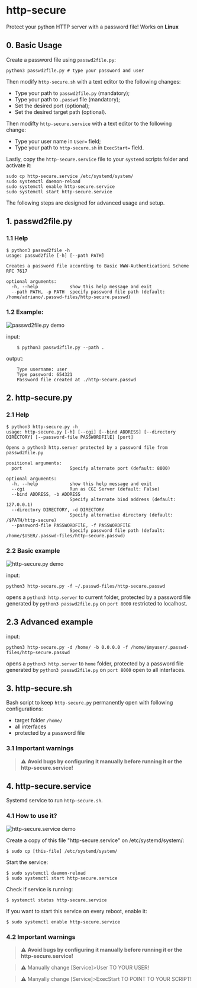 # http-secure
Protect your python HTTP server with a password file!
Works on <b>Linux</b>

## 0. Basic Usage
Create a password file using ```passwd2file.py```:
```
python3 passwd2file.py # type your password and user
```
Then modify ```http-secure.sh``` with a text editor to the following changes:
* Type your path to ```passwd2file.py``` (mandatory);
* Type your path to ```.passwd``` file (mandatory);
* Set the desired port (optional);
* Set the desired target path (optional).

Then modifty ```http-secure.service``` with a text editor to the following change:
* Type your user name in ```User=``` field;
* Type your path to ```http-secure.sh``` in ```ExecStart=``` field.

Lastly, copy the ```http-secure.service``` file to your ```systemd``` scripts folder and activate it:
```
sudo cp http-secure.service /etc/systemd/system/
sudo systemctl daemon-reload
sudo systemctl enable http-secure.service
sudo systemctl start http-secure.service
```

The following steps are designed for advanced usage and setup.

## 1. passwd2file.py

### 1.1 Help
```
$ python3 passwd2file -h
usage: passwd2file [-h] [--path PATH]

Creates a password file according to Basic WWW-Authenticationi Scheme RFC 7617

optional arguments:
  -h, --help            show this help message and exit
  --path PATH, -p PATH  specify password file path (default: /home/adriano/.passwd-files/http-secure.passwd)
```
### 1.2 Example:
![passwd2file.py demo](images/passwd2file.gif)

input:
```  # ...on 
    $ python3 passwd2file.py --path .
```

output:
```
    Type username: user
    Type password: 654321
    Password file created at ./http-secure.passwd
 ```
## 2. http-secure.py
### 2.1 Help
```
$ python3 http-secure.py -h
usage: http-secure.py [-h] [--cgi] [--bind ADDRESS] [--directory DIRECTORY] [--password-file PASSWORDFIlE] [port]

Opens a python3 http.server protected by a password file from passwd2file.py

positional arguments:
  port                  Specify alternate port (default: 8000)

optional arguments:
  -h, --help            show this help message and exit
  --cgi                 Run as CGI Server (default: False)
  --bind ADDRESS, -b ADDRESS
                        Specify alternate bind address (default: 127.0.0.1)
  --directory DIRECTORY, -d DIRECTORY
                        Specify alternative directory (default: /$PATH/http-secure)
  --password-file PASSWORDFIlE, -f PASSWORDFIlE
                        Specify password file path (default: /home/$USER/.passwd-files/http-secure.passwd)
```
### 2.2 Basic example
![http-secure.py demo](images/http-secure_py.gif)

input:
```
python3 http-secure.py -f ~/.passwd-files/http-secure.passwd
```
opens a `python3 http.server` to current folder, protected by a password file generated by `python3 passwd2file.py` on `port 8000` restricted to localhost.

## 2.3 Advanced example
input:
```
python3 http-secure.py -d /home/ -b 0.0.0.0 -f /home/$myuser/.passwd-files/http-secure.passwd
```
opens a `python3 http.server` to `home` folder, protected by a password file generated by `python3 passwd2file.py` on `port 8000` open to all interfaces.

## 3. http-secure.sh
Bash script to keep `http-secure.py` permanently open with following configurations:
* target folder `/home/`
* all interfaces
* protected by a password file

### 3.1 Important warnings
> :warning: **Avoid bugs by configuring it manually before running it or the http-secure.service!**

## 4. http-secure.service
Systemd service to run `http-secure.sh`.
### 4.1 How to use it?
![http-secure.service demo](images/http-secure_service.gif)

Create a copy of this file "http-secure.service" on /etc/systemd/system/:
```
$ sudo cp [this-file] /etc/systemd/system/
```

Start the service:
```
$ sudo systemctl daemon-reload
$ sudo systemctl start http-secure.service
```
Check if service is running:
```
$ systemctl status http-secure.service
```
If you want to start this service on every reboot, enable it:
```
$ sudo systemctl enable http-secure.service
```

### 4.2 Important warnings
> :warning: **Avoid bugs by configuring it manually before running it or the http-secure.service!**

> :warning: Manually change [Service]>User TO YOUR USER!

> :warning: Manyally change [Service]>ExecStart TO POINT TO YOUR SCRIPT!
